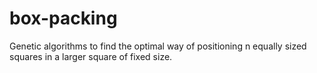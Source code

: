 box-packing
===========

Genetic algorithms to find the optimal way of positioning n equally sized squares in a larger square of fixed size.